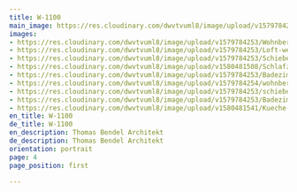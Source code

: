 ```yaml
---
title: W-1100
main_image: https://res.cloudinary.com/dwvtvuml8/image/upload/v1579784253/Loft-weiss-Einbauschrank-raumhoch-hochwertig-nach-mass_ufl0mu.jpg
images:
- https://res.cloudinary.com/dwvtvuml8/image/upload/v1579784253/Wohnbereich-Dusche-Einbauschrank-lackiert-weiss-loft_r8xq3z.jpg
- https://res.cloudinary.com/dwvtvuml8/image/upload/v1579784253/Loft-weiss-Einbauschrank-raumhoch-hochwertig-nach-mass_ufl0mu.jpg
- https://res.cloudinary.com/dwvtvuml8/image/upload/v1579784253/Schiebetuer-raumhoch-raumteiler-Einbauschrank-loft_wynjvu.jpg
- https://res.cloudinary.com/dwvtvuml8/image/upload/v1580481508/Schlafzimmer-Bedroom-Erholung-Exklusiv-weiss_flnnvz.jpg
- https://res.cloudinary.com/dwvtvuml8/image/upload/v1579784253/Badezimmer-Waschbecken-exklusiv-weiss-lackiert_d4refe.jpg
- https://res.cloudinary.com/dwvtvuml8/image/upload/v1579784254/wohnbereich-dusche-im-Raum-weiss-loft_urzkzn.jpg
- https://res.cloudinary.com/dwvtvuml8/image/upload/v1579784253/schiebetuer-raumteiler-wohnbereich-weiss_wvhh4t.jpg
- https://res.cloudinary.com/dwvtvuml8/image/upload/v1579784253/Badezimmer-Hochwertig-Waschtisch-weiss-spiegel_b6ifkk.jpg
- https://res.cloudinary.com/dwvtvuml8/image/upload/v1580481541/Kueche-weiss-lackiert-grifflos-design-hochwertig_zpcxpm.jpg
en_title: W-1100
de_title: W-1100
en_description: Thomas Bendel Architekt
de_description: Thomas Bendel Architekt
orientation: portrait
page: 4
page_position: first

---
```

